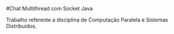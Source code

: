 #Chat Multithread com Socket Java

Trabalho referente a disciplina de Computação Paralela e Sistemas Distribuidos.


